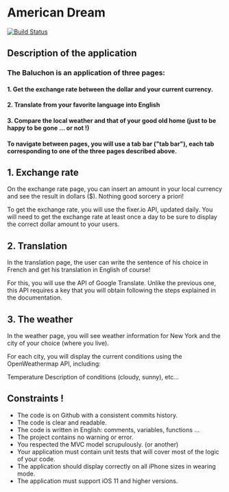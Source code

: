 # American Dream
[![Build Status](https://travis-ci.org/Kylta/AmericanDream.svg?branch=master)](https://travis-ci.org/Kylta/AmericanDream)

## Description of the application
### The Baluchon is an application of three pages:

#### 1. Get the exchange rate between the dollar and your current currency.
#### 2. Translate from your favorite language into English
#### 3. Compare the local weather and that of your good old home (just to be happy to be gone ... or not !)

#### To navigate between pages, you will use a tab bar ("tab bar"), each tab corresponding to one of the three pages described above.

## 1. Exchange rate
On the exchange rate page, you can insert an amount in your local currency and see the result in dollars ($). Nothing good sorcery a priori!

To get the exchange rate, you will use the fixer.io API, updated daily. You will need to get the exchange rate at least once a day to be sure to display the correct dollar amount to your users.

## 2. Translation
In the translation page, the user can write the sentence of his choice in French and get his translation in English of course!

For this, you will use the API of Google Translate. Unlike the previous one, this API requires a key that you will obtain following the steps explained in the documentation.

## 3. The weather
In the weather page, you will see weather information for New York and the city of your choice (where you live).

For each city, you will display the current conditions using the OpenWeathermap API, including:

Temperature
Description of conditions (cloudy, sunny), etc...

## Constraints !
- The code is on Github with a consistent commits history.
- The code is clear and readable.
- The code is written in English: comments, variables, functions ...
- The project contains no warning or error.
- You respected the MVC model scrupulously. (or another)
- Your application must contain unit tests that will cover most of the logic of your code.
- The application should display correctly on all iPhone sizes in wearing mode.
- The application must support iOS 11 and higher versions.
